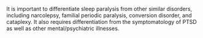 It is important to differentiate sleep paralysis from other similar disorders, including narcolepsy, familial periodic paralysis, conversion disorder, and cataplexy. It also requires differentiation from the symptomatology of PTSD as well as other mental/psychiatric illnesses.